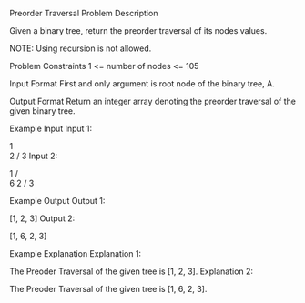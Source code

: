 Preorder Traversal
Problem Description

Given a binary tree, return the preorder traversal of its nodes values.

NOTE: Using recursion is not allowed.



Problem Constraints
1 <= number of nodes <= 105



Input Format
First and only argument is root node of the binary tree, A.



Output Format
Return an integer array denoting the preorder traversal of the given binary tree.



Example Input
Input 1:

1
\
2
/
3
Input 2:

1
/ \
6   2
/
3


Example Output
Output 1:

[1, 2, 3]
Output 2:

[1, 6, 2, 3]


Example Explanation
Explanation 1:

The Preoder Traversal of the given tree is [1, 2, 3].
Explanation 2:

The Preoder Traversal of the given tree is [1, 6, 2, 3].